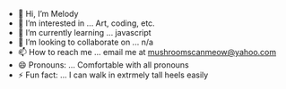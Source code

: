 - 👋 Hi, I’m Melody
- 👀 I’m interested in ... Art, coding, etc.
- 🌱 I’m currently learning ... javascript
- 💞️ I’m looking to collaborate on ... n/a
- 📫 How to reach me ... email me at mushroomscanmeow@yahoo.com
- 😄 Pronouns: ... Comfortable with all pronouns
- ⚡ Fun fact: ... I can walk in extrmely tall heels easily

<!---
MushroomsCanMeow/MushroomsCanMeow is a ✨ special ✨ repository because its `README.md` (this file) appears on your GitHub profile.
You can click the Preview link to take a look at your changes.
--->
